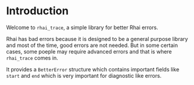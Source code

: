 # Introduction

Welcome to `rhai_trace`, a simple library for better Rhai errors.

Rhai has bad errors because it is designed to be a general purpose library and most of the time, good errors are not needed. But in some certain cases, some poeple may require advanced errors and that is where `rhai_trace` comes in.

It provides a `BetterError` structure which contains important fields like `start` and `end` which is very important for diagnostic like errors.
